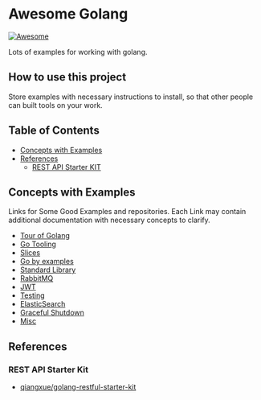 # Awesome Golang

[![Awesome](https://awesome.re/badge-flat2.svg)](https://awesome.re)

Lots of examples for working with golang.

## How to use this project

Store examples with necessary instructions to install, so that other people can built tools on your work.

## Table of Contents

- [Concepts with Examples](#concepts-with-examples)
- [References](#references)
     - [REST API Starter KIT](#rest-api-starter-kit)

## Concepts with Examples

Links for Some Good Examples and repositories. Each Link may contain additional documentation with necessary concepts to clarify.

- [Tour of Golang](./docs/tour-of-golang.md)
- [Go Tooling](./docs/go-tooling.md)
- [Slices](./docs/slices.md)
- [Go by examples](./docs/go-by-examples.md)
- [Standard Library](./standard-library)
- [RabbitMQ](./rabbitmq)
- [JWT](./jwt)
- [Testing](./testing)
- [ElasticSearch](./elasticsearch)
- [Graceful Shutdown](./docs/graceful-shutdown.md)
- [Misc](./docs/misc.md)

## References

### REST API Starter Kit

- [qiangxue/golang-restful-starter-kit](https://github.com/qiangxue/golang-restful-starter-kit)
